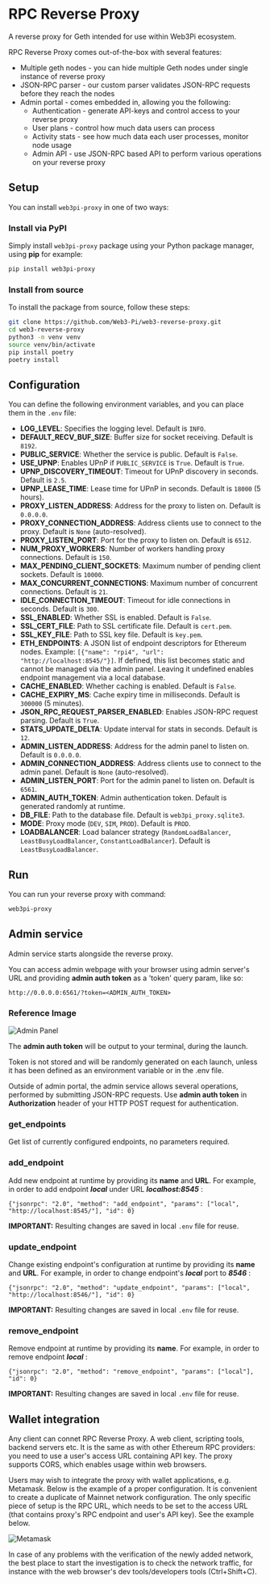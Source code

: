# RPC Reverse Proxy

A reverse proxy for Geth intended for use within Web3Pi ecosystem.

RPC Reverse Proxy comes out-of-the-box with several features:
 
 - Multiple geth nodes - you can hide multiple Geth nodes under single instance of reverse proxy
 - JSON-RPC parser - our custom parser validates JSON-RPC requests before they reach the nodes
 - Admin portal - comes embedded in, allowing you the following:
	- Authentication - generate API-keys and control access to your reverse proxy
	- User plans - control how much data users can process
	- Activity stats - see how much data each user processes, monitor node usage
	- Admin API - use JSON-RPC based API to perform various operations on your reverse proxy
 
## Setup

You can install `web3pi-proxy` in one of two ways:

### Install via PyPI

Simply install `web3pi-proxy` package using your Python package manager, using **pip** for example:

```bash
pip install web3pi-proxy
```

### Install from source

To install the package from source, follow these steps:

```bash
git clone https://github.com/Web3-Pi/web3-reverse-proxy.git
cd web3-reverse-proxy
python3 -m venv venv
source venv/bin/activate
pip install poetry
poetry install
```

## Configuration

You can define the following environment variables, and you can place them in the `.env` file:

- **LOG_LEVEL**: Specifies the logging level. Default is `INFO`.
- **DEFAULT_RECV_BUF_SIZE**: Buffer size for socket receiving. Default is `8192`.
- **PUBLIC_SERVICE**: Whether the service is public. Default is `False`.
- **USE_UPNP**: Enables UPnP if `PUBLIC_SERVICE` is `True`. Default is `True`.
- **UPNP_DISCOVERY_TIMEOUT**: Timeout for UPnP discovery in seconds. Default is `2.5`.
- **UPNP_LEASE_TIME**: Lease time for UPnP in seconds. Default is `18000` (5 hours).
- **PROXY_LISTEN_ADDRESS**: Address for the proxy to listen on. Default is `0.0.0.0`.
- **PROXY_CONNECTION_ADDRESS**: Address clients use to connect to the proxy. Default is `None` (auto-resolved).
- **PROXY_LISTEN_PORT**: Port for the proxy to listen on. Default is `6512`.
- **NUM_PROXY_WORKERS**: Number of workers handling proxy connections. Default is `150`.
- **MAX_PENDING_CLIENT_SOCKETS**: Maximum number of pending client sockets. Default is `10000`.
- **MAX_CONCURRENT_CONNECTIONS**: Maximum number of concurrent connections. Default is `21`.
- **IDLE_CONNECTION_TIMEOUT**: Timeout for idle connections in seconds. Default is `300`.
- **SSL_ENABLED**: Whether SSL is enabled. Default is `False`.
- **SSL_CERT_FILE**: Path to SSL certificate file. Default is `cert.pem`.
- **SSL_KEY_FILE**: Path to SSL key file. Default is `key.pem`.
- **ETH_ENDPOINTS**: A JSON list of endpoint descriptors for Ethereum nodes. Example: `[{"name": "rpi4", "url": "http://localhost:8545/"}]`. If defined, this list becomes static and cannot be managed via the admin panel. Leaving it undefined enables endpoint management via a local database.
- **CACHE_ENABLED**: Whether caching is enabled. Default is `False`.
- **CACHE_EXPIRY_MS**: Cache expiry time in milliseconds. Default is `300000` (5 minutes).
- **JSON_RPC_REQUEST_PARSER_ENABLED**: Enables JSON-RPC request parsing. Default is `True`.
- **STATS_UPDATE_DELTA**: Update interval for stats in seconds. Default is `12`.
- **ADMIN_LISTEN_ADDRESS**: Address for the admin panel to listen on. Default is `0.0.0.0`.
- **ADMIN_CONNECTION_ADDRESS**: Address clients use to connect to the admin panel. Default is `None` (auto-resolved).
- **ADMIN_LISTEN_PORT**: Port for the admin panel to listen on. Default is `6561`.
- **ADMIN_AUTH_TOKEN**: Admin authentication token. Default is generated randomly at runtime.
- **DB_FILE**: Path to the database file. Default is `web3pi_proxy.sqlite3`.
- **MODE**: Proxy mode (`DEV`, `SIM`, `PROD`). Default is `PROD`.
- **LOADBALANCER**: Load balancer strategy (`RandomLoadBalancer`, `LeastBusyLoadBalancer`, `ConstantLoadBalancer`). Default is `LeastBusyLoadBalancer`.


## Run

You can run your reverse proxy with command:

```bash
web3pi-proxy
```

## Admin service

Admin service starts alongside the reverse proxy.


You can access admin webpage with your browser using admin server's URL and providing **admin auth token** as a 'token' query param, like so:

```
http://0.0.0.0:6561/?token=<ADMIN_AUTH_TOKEN>
```

### Reference Image

![Admin Panel](./admin/docs/screenshot_admin_example.jpg)


The **admin auth token** will be output to your terminal, during the launch.

Token is not stored and will be randomly generated on each launch, unless it has been defined as an environment variable or in the .env file.

Outside of admin portal, the admin service allows several operations, performed by submitting JSON-RPC requests.
Use **admin auth token** in **Authorization** header of your HTTP POST request for authentication.

### get_endpoints
Get list of currently configured endpoints, no parameters required.

### add_endpoint
Add new endpoint at runtime by providing its **name** and **URL**. For example, in order to add endpoint ***local*** under URL ***localhost:8545*** :

```
{"jsonrpc": "2.0", "method": "add_endpoint", "params": ["local", "http://localhost:8545/"], "id": 0}
```

**IMPORTANT:** Resulting changes are saved in local `.env` file for reuse.

### update_endpoint
Change existing endpoint's configuration at runtime by providing its **name** and **URL**. For example, in order to change endpoint's ***local*** port to ***8546*** :

```
{"jsonrpc": "2.0", "method": "update_endpoint", "params": ["local", "http://localhost:8546/"], "id": 0}
```

**IMPORTANT:** Resulting changes are saved in local `.env` file for reuse.

### remove_endpoint
Remove endpoint at runtime by providing its **name**. For example, in order to remove endpoint ***local*** :

```
{"jsonrpc": "2.0", "method": "remove_endpoint", "params": ["local"], "id": 0}
```

**IMPORTANT:** Resulting changes are saved in local `.env` file for reuse.

## Wallet integration

Any client can connet RPC Reverse Proxy. 
A web client, scripting tools, backend servers etc. 
It is the same as with other Ethereum RPC providers: you need to use a user's access URL containing API key.
The proxy supports CORS, which enables usage within web browsers.

Users may wish to integrate the proxy with wallet applications, e.g. Metamask.
Below is the example of a proper configuration.
It is convenient to create a duplicate of Mainnet network configuration.
The only specific piece of setup is the RPC URL, which needs to be set to the access URL (that contains proxy's RPC endpoint and user's API key).
See the example below.

![Metamask](./admin/docs/metamask-1.png)

In case of any problems with the verification of the newly added network, the best place to start the investigation is to check the network traffic,
for instance with the web browser's dev tools/developers tools (Ctrl+Shift+C).

